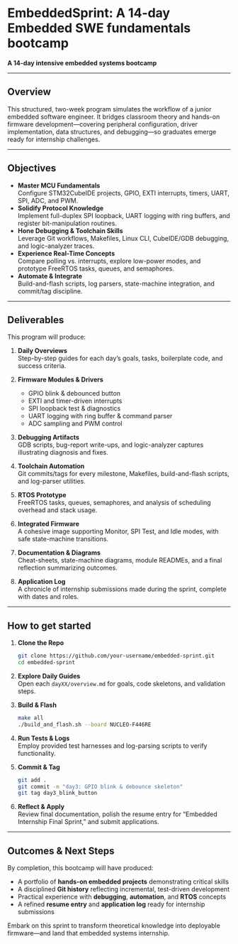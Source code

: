 # EmbeddedSprint: A 14-day Embedded SWE fundamentals bootcamp

**A 14-day intensive embedded systems bootcamp**

---

## Overview

This structured, two-week program simulates the workflow of a junior embedded software engineer. It bridges classroom theory and hands-on firmware development—covering peripheral configuration, driver implementation, data structures, and debugging—so graduates emerge ready for internship challenges.

---

## Objectives

- **Master MCU Fundamentals**  
  Configure STM32CubeIDE projects, GPIO, EXTI interrupts, timers, UART, SPI, ADC, and PWM.  
- **Solidify Protocol Knowledge**  
  Implement full-duplex SPI loopback, UART logging with ring buffers, and register bit-manipulation routines.  
- **Hone Debugging & Toolchain Skills**  
  Leverage Git workflows, Makefiles, Linux CLI, CubeIDE/GDB debugging, and logic-analyzer traces.  
- **Experience Real-Time Concepts**  
  Compare polling vs. interrupts, explore low-power modes, and prototype FreeRTOS tasks, queues, and semaphores.  
- **Automate & Integrate**  
  Build-and-flash scripts, log parsers, state-machine integration, and commit/tag discipline.

---

## Deliverables

This program will produce:

1. **Daily Overviews**  
   Step-by-step guides for each day’s goals, tasks, boilerplate code, and success criteria.

2. **Firmware Modules & Drivers**  
   - GPIO blink & debounced button  
   - EXTI and timer-driven interrupts  
   - SPI loopback test & diagnostics  
   - UART logging with ring buffer & command parser  
   - ADC sampling and PWM control  

3. **Debugging Artifacts**  
   GDB scripts, bug-report write-ups, and logic-analyzer captures illustrating diagnosis and fixes.

4. **Toolchain Automation**  
   Git commits/tags for every milestone, Makefiles, build-and-flash scripts, and log-parser utilities.

5. **RTOS Prototype**  
   FreeRTOS tasks, queues, semaphores, and analysis of scheduling overhead and stack usage.

6. **Integrated Firmware**  
   A cohesive image supporting Monitor, SPI Test, and Idle modes, with safe state-machine transitions.

7. **Documentation & Diagrams**  
   Cheat-sheets, state-machine diagrams, module READMEs, and a final reflection summarizing outcomes.

8. **Application Log**  
   A chronicle of internship submissions made during the sprint, complete with dates and roles.

---

## How to get started

1. **Clone the Repo**  
   ```bash
   git clone https://github.com/your-username/embedded-sprint.git
   cd embedded-sprint
   ```

2. **Explore Daily Guides**  
   Open each `dayXX/overview.md` for goals, code skeletons, and validation steps.

3. **Build & Flash**  
   ```bash
   make all
   ./build_and_flash.sh --board NUCLEO-F446RE
   ```

4. **Run Tests & Logs**  
   Employ provided test harnesses and log-parsing scripts to verify functionality.

5. **Commit & Tag**  
   ```bash
   git add .
   git commit -m "day3: GPIO blink & debounce skeleton"
   git tag day3_blink_button
   ```

6. **Reflect & Apply**  
   Review final documentation, polish the resume entry for “Embedded Internship Final Sprint,” and submit applications.

---

## Outcomes & Next Steps

By completion, this bootcamp will have produced:

- A portfolio of **hands-on embedded projects** demonstrating critical skills  
- A disciplined **Git history** reflecting incremental, test-driven development  
- Practical experience with **debugging**, **automation**, and **RTOS** concepts  
- A refined **resume entry** and **application log** ready for internship submissions  

Embark on this sprint to transform theoretical knowledge into deployable firmware—and land that embedded systems internship.  

